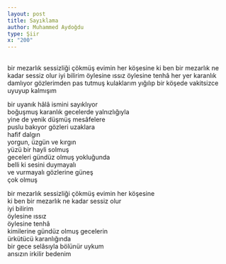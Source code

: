 ```yaml
---
layout: post
title: Sayıklama
author: Muhammed Aydoğdu
type: Şiir
x: "200"
---
```

<br/>
bir mezarlık sessizliği çökmüş evimin her köşesine  
ki ben bir mezarlık ne kadar sessiz olur  
iyi bilirim  
öylesine ıssız  
öylesine tenhâ her yer  
karanlık damlıyor gözlerimden  
pas tutmuş kulaklarım  
yığılıp bir köşede vakitsizce  
uyuyup kalmışım  

bir uyanık hâlâ ismini sayıklıyor    
boğuşmuş karanlık gecelerde yalnızlığıyla  
yine de yenik düşmüş mesâfelere  
puslu bakıyor gözleri uzaklara  
hafif dalgın  
yorgun, üzgün ve kırgın  
yüzü bir hayli solmuş  
geceleri gündüz olmuş yokluğunda  
belli ki sesini duymayalı  
ve vurmayalı gözlerine güneş  
çok olmuş  

bir mezarlık sessizliği çökmüş evimin her köşesine  
ki ben bir mezarlık ne kadar sessiz olur  
iyi bilirim  
öylesine ıssız  
öylesine tenhâ  
kimilerine gündüz olmuş gecelerin  
ürkütücü karanlığında  
bir gece selâsıyla bölünür uykum  
ansızın irkilir bedenim  
